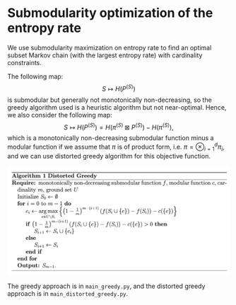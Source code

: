# Submodularity optimization of the entropy rate

We use submodularity maximization on entropy rate to find an optimal subset Markov chain (with the largest entropy rate) with cardinality constraints.

The following map:
$$S \mapsto H(P^{(S)})$$
is submodular but generally not monotonically non-decreasing, so the greedy algorithm used is a heuristic algorithm but not near-optimal. Hence, we also consider the following map:
$$S \mapsto H(P^{(S)}) = H(\pi^{(S)} \boxtimes P^{(S)}) - H(\pi^{(S)}),$$
which is a monotonically non-decreasing submodular function minus a modular function if we assume that $\pi$ is of product form, i.e. $\pi = \otimes_{i=1}^d \pi_i$, and we can use distorted greedy algorithm for this objective function.

![Distorted Greedy Algorithm](/assets/distgrdy.png)

The greedy approach is in `main_greedy.py`, and the distorted greedy approach is in `main_distorted_greedy.py`.
